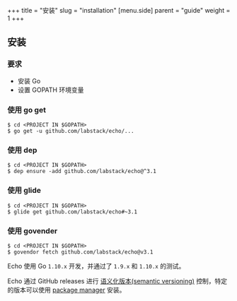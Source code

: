 +++
title = "安装"
slug = "installation"
[menu.side]
  parent = "guide"
  weight = 1
+++

## 安装

### 要求

- 安装 Go
- 设置 GOPATH 环境变量

### 使用 go get

```shell
$ cd <PROJECT IN $GOPATH>
$ go get -u github.com/labstack/echo/...
```

### 使用 dep
```shell
$ cd <PROJECT IN $GOPATH>
$ dep ensure -add github.com/labstack/echo@^3.1
```

### 使用 glide

```shell
$ cd <PROJECT IN $GOPATH>
$ glide get github.com/labstack/echo#~3.1
```

### 使用 govender

```shell
$ cd <PROJECT IN $GOPATH>
$ govendor fetch github.com/labstack/echo@v3.1
```

Echo 使用 Go `1.10.x` 开发，并通过了 `1.9.x` 和 `1.10.x` 的测试。

Echo 通过 GitHub releases 进行 [语义化版本(semantic versioning)](http://semver.org) 控制，特定的版本可以使用 [package manager](https://github.com/avelino/awesome-go#package-management) 安装。

